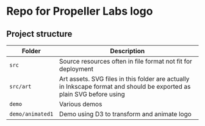 # Repo for Propeller Labs logo

## Project structure
| Folder            | Description |
| ----------------- | ----------- |
| `src`             | Source resources often in file format not fit for deployment |
| `src/art`         | Art assets.  SVG files in this folder are actually in Inkscape format and should be exported as plain SVG before using |
| `demo`            | Various demos |
| `demo/animated1`  | Demo using D3 to transform and animate logo |


